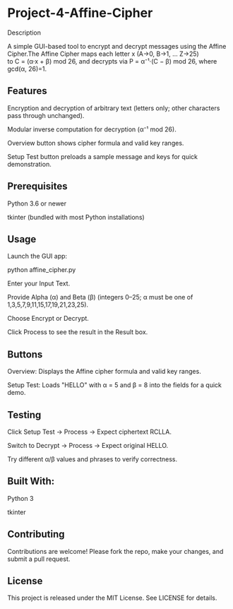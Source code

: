 # Project-4-Affine-Cipher

Description

A simple GUI-based tool to encrypt and decrypt messages using the Affine Cipher.The Affine Cipher maps each letter x (A→0, B→1, … Z→25) to C = (α·x + β) mod 26, and decrypts via P = α⁻¹·(C − β) mod 26, where gcd(α, 26)=1.

## Features

Encryption and decryption of arbitrary text (letters only; other characters pass through unchanged).

Modular inverse computation for decryption (α⁻¹ mod 26).

Overview button shows cipher formula and valid key ranges.

Setup Test button preloads a sample message and keys for quick demonstration.

## Prerequisites

Python 3.6 or newer

tkinter (bundled with most Python installations)

## Usage

Launch the GUI app:

python affine_cipher.py

Enter your Input Text.

Provide Alpha (α) and Beta (β) (integers 0–25; α must be one of 1,3,5,7,9,11,15,17,19,21,23,25).

Choose Encrypt or Decrypt.

Click Process to see the result in the Result box.

## Buttons

Overview: Displays the Affine cipher formula and valid key ranges.

Setup Test: Loads "HELLO" with α = 5 and β = 8 into the fields for a quick demo.

## Testing

Click Setup Test → Process → Expect ciphertext RCLLA.

Switch to Decrypt → Process → Expect original HELLO.

Try different α/β values and phrases to verify correctness.

## Built With:

Python 3

tkinter

## Contributing

Contributions are welcome! Please fork the repo, make your changes, and submit a pull request.

## License

This project is released under the MIT License. See LICENSE for details.
